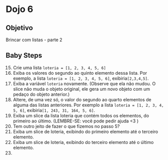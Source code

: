 # Dojo 6

## Objetivo
Brincar com listas - parte 2


## Baby Steps

15. Crie uma lista ```loteria = [1, 2, 3, 4, 5, 6]```
16. Exiba os valores do segundo ao quinto elemento dessa lista. Por exemplo, a lista ```loteria = [1, 2, 3, 4, 5, 6]```, exibiria```[2,3,4,5]```. 
17. Exiba a variável ```loteria``` novamente. (Observe que ela não mudou. O slice não muda o objeto original, ele gera um novo objeto com um pedaço do objeto anterior.)
16. Altere, de uma vez só, o valor do segundo ao quarto elementos de alguma das listas anteriores. Por exemplo a lista ```loteria = [1, 2, 3, 4, 5, 6]```, exibiria```[1, 243, 31, 164, 5, 6]```.
17. Exiba um slice da lista loteria que contém todos os elementos, do primeiro ao último. (LEMBRE-SE: você pode pedir ajuda <3 ) 
5.  Tem outro jeito de fazer o que fizemos no passo 5?
6.  Exiba um slice de loteria, exibindo do primeiro elemento até o terceiro elemento. 
7.  Exiba um slice de loteria, exibindo do terceiro elemento até o último elemento. 
8.  


